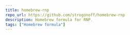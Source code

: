 ```yaml
---
title: homebrew-rnp
repo_url: https://github.com/strogonoff/homebrew-rnp
description: Homebrew formula for RNP.
tags: ["Homebrew formula"]
---
```

